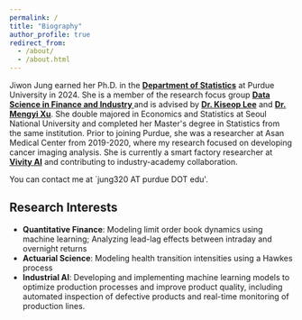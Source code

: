 ```yaml
---
permalink: /
title: "Biography"
author_profile: true
redirect_from: 
  - /about/
  - /about.html
--- 
```


Jiwon Jung earned her Ph.D. in the <a href="https://www.stat.purdue.edu/" target="_blank"><b>Department of Statistics</b></a> at Purdue University in 2024. She is a member of the research focus group <a href="https://sites.google.com/view/purdue-dsfi/home" target="_blank"> <b>Data Science in Finance and Industry </b></a> and is advised by <a href="https://www.stat.purdue.edu/~kiseop/" target="_blank"><b>Dr. Kiseop Lee</b></a> and <a href="https://sites.google.com/view/mxu/home?_ga=2.50296166.1710331856.1676529185-1031281822.1663908437" target="_blank"><b> Dr. Mengyi Xu</b></a>. 
      She double majored in Economics and Statistics at Seoul National University and completed her Master's degree in Statistics from the same institution. Prior to joining Purdue, she was a researcher at Asan Medical Center from 2019-2020, where my research focused on developing cancer imaging analysis. She is currently a smart factory researcher at <a href=" https://vivity.ai/" target="_blank"><b>Vivity AI</b></a> and contributing to industry-academy collaboration.

  You can contact me at `jung320 AT purdue DOT edu'.
      
Research Interests
------
* <b>Quantitative Finance</b>: Modeling limit order book dynamics using machine learning; Analyzing lead-lag effects between intraday and overnight returns  
* <b>Actuarial Science</b>: Modeling health transition intensities using a Hawkes process  
* <b>Industrial AI</b>: Developing and implementing machine learning models to optimize production processes and improve product quality, including automated inspection of defective products and real-time monitoring of production lines. 
 

